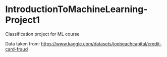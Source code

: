 # IntroductionToMachineLearning-Project1
Classification project for ML course

Data taken from: https://www.kaggle.com/datasets/joebeachcapital/credit-card-fraud
